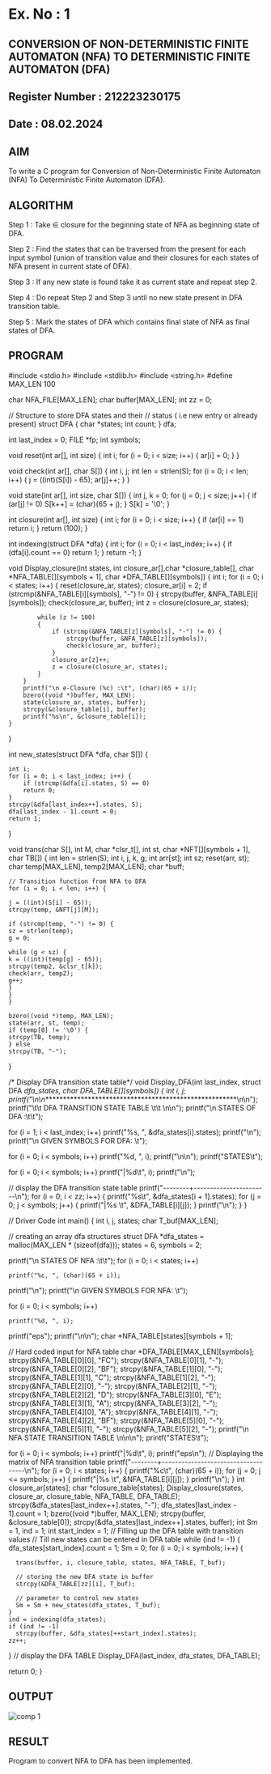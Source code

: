 # Ex. No : 1	
## CONVERSION OF NON-DETERMINISTIC FINITE AUTOMATON (NFA) TO DETERMINISTIC FINITE AUTOMATON (DFA)
## Register Number : 212223230175
## Date : 08.02.2024

## AIM   
To write a C program for Conversion of Non-Deterministic Finite Automaton (NFA) To Deterministic Finite Automaton (DFA).

## ALGORITHM
Step 1 : Take ∈ closure for the beginning state of NFA as beginning state of DFA. 

Step 2 : Find the states that can be traversed from the present for each input symbol (union of transition value and their closures for each states of NFA present in current state of DFA). 

Step 3 : If any new state is found take it as current state and repeat step 2. 

Step 4 : Do repeat Step 2 and Step 3 until no new state present in DFA transition table. 

Step 5 : Mark the states of DFA which contains final state of NFA as final states of DFA.

## PROGRAM
#include <stdio.h>
#include <stdlib.h>
#include <string.h>
#define MAX_LEN 100

char NFA_FILE[MAX_LEN];
char buffer[MAX_LEN];
int zz = 0;

// Structure to store DFA states and their
// status ( i.e new entry or already present)
struct DFA {
    char *states;
    int count;
} dfa;

int last_index = 0;
FILE *fp;
int symbols;

void reset(int ar[], int size) {
    int i;
    for (i = 0; i < size; i++) {
        ar[i] = 0;
    }
}

void check(int ar[], char S[]) {
    int i, j;
    int len = strlen(S);
    for (i = 0; i < len; i++) {
        j = ((int)(S[i]) - 65);
        ar[j]++;
    }
}

void state(int ar[], int size, char S[]) {
    int j, k = 0;
    for (j = 0; j < size; j++) {
    if (ar[j] != 0)
        S[k++] = (char)(65 + j);
    }
    S[k] = '\0';
}

int closure(int ar[], int size) {
    int i;
    for (i = 0; i < size; i++) {
    if (ar[i] == 1)
        return i;
    }
    return (100);
}

int indexing(struct DFA *dfa) {
    int i;
    for (i = 0; i < last_index; i++) {
    if (dfa[i].count == 0)
        return 1;
    }
    return -1;
}

void Display_closure(int states, int closure_ar[],char *closure_table[], char *NFA_TABLE[][symbols + 1], char *DFA_TABLE[][symbols]) {
    int i;
    for (i = 0; i < states; i++) {
        reset(closure_ar, states);
        closure_ar[i] = 2;
        if (strcmp(&NFA_TABLE[i][symbols], "-") != 0) {
            strcpy(buffer, &NFA_TABLE[i][symbols]);
            check(closure_ar, buffer);
            int z = closure(closure_ar, states);

            while (z != 100)
            {
                if (strcmp(&NFA_TABLE[z][symbols], "-") != 0) {
                    strcpy(buffer, &NFA_TABLE[z][symbols]);
                    check(closure_ar, buffer);
                }
                closure_ar[z]++;
                z = closure(closure_ar, states);
            }
        }
        printf("\n e-Closure (%c) :\t", (char)(65 + i));
        bzero((void *)buffer, MAX_LEN);
        state(closure_ar, states, buffer);
        strcpy(&closure_table[i], buffer);
        printf("%s\n", &closure_table[i]);
    }
}

int new_states(struct DFA *dfa, char S[]) {

    int i;
    for (i = 0; i < last_index; i++) {
        if (strcmp(&dfa[i].states, S) == 0)
        return 0;
    }
    strcpy(&dfa[last_index++].states, S);
    dfa[last_index - 1].count = 0;
    return 1;
}

void trans(char S[], int M, char *clsr_t[], int st, char *NFT[][symbols + 1], char TB[]) {
    int len = strlen(S);
    int i, j, k, g;
    int arr[st];
    int sz;
    reset(arr, st);
    char temp[MAX_LEN], temp2[MAX_LEN];
    char *buff;

    // Transition function from NFA to DFA
    for (i = 0; i < len; i++) {

    j = ((int)(S[i] - 65));
    strcpy(temp, &NFT[j][M]);

    if (strcmp(temp, "-") != 0) {
    sz = strlen(temp);
    g = 0;

    while (g < sz) {
    k = ((int)(temp[g] - 65));
    strcpy(temp2, &clsr_t[k]);
    check(arr, temp2);
    g++;
    }
    }
    }

    bzero((void *)temp, MAX_LEN);
    state(arr, st, temp);
    if (temp[0] != '\0') {
    strcpy(TB, temp);
    } else
    strcpy(TB, "-");
}

/* Display DFA transition state table*/
void Display_DFA(int last_index, struct DFA *dfa_states,
                 char *DFA_TABLE[][symbols]) {
  int i, j;
  printf("\n\n********************************************************\n\n");
  printf("\t\t DFA TRANSITION STATE TABLE \t\t \n\n");
  printf("\n STATES OF DFA :\t\t");

  for (i = 1; i < last_index; i++)
    printf("%s, ", &dfa_states[i].states);
  printf("\n");
  printf("\n GIVEN SYMBOLS FOR DFA: \t");

  for (i = 0; i < symbols; i++)
    printf("%d, ", i);
  printf("\n\n");
  printf("STATES\t");

  for (i = 0; i < symbols; i++)
    printf("|%d\t", i);
  printf("\n");

  // display the DFA transition state table
  printf("--------+-----------------------\n");
  for (i = 0; i < zz; i++) {
    printf("%s\t", &dfa_states[i + 1].states);
    for (j = 0; j < symbols; j++) {
      printf("|%s \t", &DFA_TABLE[i][j]);
    }
    printf("\n");
  }
}



// Driver Code
int main() {
  int i, j, states;
  char T_buf[MAX_LEN];

  // creating an array dfa structures
  struct DFA *dfa_states = malloc(MAX_LEN * (sizeof(dfa)));
  states = 6, symbols = 2;

  printf("\n STATES OF NFA :\t\t");
  for (i = 0; i < states; i++)

    printf("%c, ", (char)(65 + i));
  printf("\n");
  printf("\n GIVEN SYMBOLS FOR NFA: \t");

  for (i = 0; i < symbols; i++)

    printf("%d, ", i);
  printf("eps");
  printf("\n\n");
  char *NFA_TABLE[states][symbols + 1];

  // Hard coded input for NFA table
  char *DFA_TABLE[MAX_LEN][symbols];
  strcpy(&NFA_TABLE[0][0], "FC");
  strcpy(&NFA_TABLE[0][1], "-");
  strcpy(&NFA_TABLE[0][2], "BF");
  strcpy(&NFA_TABLE[1][0], "-");
  strcpy(&NFA_TABLE[1][1], "C");
  strcpy(&NFA_TABLE[1][2], "-");
  strcpy(&NFA_TABLE[2][0], "-");
  strcpy(&NFA_TABLE[2][1], "-");
  strcpy(&NFA_TABLE[2][2], "D");
  strcpy(&NFA_TABLE[3][0], "E");
  strcpy(&NFA_TABLE[3][1], "A");
  strcpy(&NFA_TABLE[3][2], "-");
  strcpy(&NFA_TABLE[4][0], "A");
  strcpy(&NFA_TABLE[4][1], "-");
  strcpy(&NFA_TABLE[4][2], "BF");
  strcpy(&NFA_TABLE[5][0], "-");
  strcpy(&NFA_TABLE[5][1], "-");
  strcpy(&NFA_TABLE[5][2], "-");
  printf("\n NFA STATE TRANSITION TABLE \n\n\n");
  printf("STATES\t");

  for (i = 0; i < symbols; i++)
    printf("|%d\t", i);
  printf("eps\n");
   // Displaying the matrix of NFA transition table
  printf("--------+------------------------------------\n");
  for (i = 0; i < states; i++) {
    printf("%c\t", (char)(65 + i));
     for (j = 0; j <= symbols; j++) {
      printf("|%s \t", &NFA_TABLE[i][j]);
    }
    printf("\n");
  }
  int closure_ar[states];
  char *closure_table[states];
   Display_closure(states, closure_ar, closure_table, NFA_TABLE, DFA_TABLE);
  strcpy(&dfa_states[last_index++].states, "-");
   dfa_states[last_index - 1].count = 1;
  bzero((void *)buffer, MAX_LEN);
   strcpy(buffer, &closure_table[0]);
  strcpy(&dfa_states[last_index++].states, buffer);
   int Sm = 1, ind = 1;
  int start_index = 1;
   // Filling up the DFA table with transition values
  // Till new states can be entered in DFA table
  while (ind != -1) {
    dfa_states[start_index].count = 1;
    Sm = 0;
    for (i = 0; i < symbols; i++) {

      trans(buffer, i, closure_table, states, NFA_TABLE, T_buf);

      // storing the new DFA state in buffer
      strcpy(&DFA_TABLE[zz][i], T_buf);

      // parameter to control new states
      Sm = Sm + new_states(dfa_states, T_buf);
    }
    ind = indexing(dfa_states);
    if (ind != -1)
      strcpy(buffer, &dfa_states[++start_index].states);
    zz++;
  }
  // display the DFA TABLE
  Display_DFA(last_index, dfa_states, DFA_TABLE);

  return 0;
}


## OUTPUT 

![comp 1](https://github.com/roshinithangachamy/19CS409-Compiler-Design-Lab/assets/147118341/9d1be5ea-bc82-40ea-8877-087407d39d53)


## RESULT
Program to convert NFA to DFA has been implemented.




